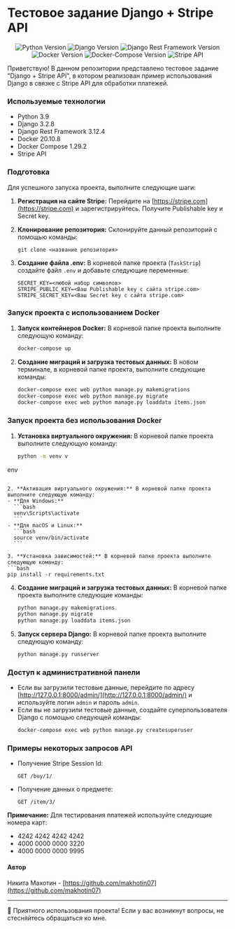 # Тестовое задание Django + Stripe API 

<p align="center">
    <img src="https://img.shields.io/badge/Python-3.9-blue" alt="Python Version"/>
    <img src="https://img.shields.io/badge/Django-3.2.8-brightgreen" alt="Django Version"/>
    <img src="https://img.shields.io/badge/Django%20Rest%20Framework-3.12.4-green" alt="Django Rest Framework Version"/>
    <img src="https://img.shields.io/badge/Docker-20.10.8-blue" alt="Docker Version"/>
    <img src="https://img.shields.io/badge/Docker--Compose-1.29.2-blue" alt="Docker-Compose Version"/>
    <img src="https://img.shields.io/badge/Stripe-API-orange" alt="Stripe API"/>
</p>

Приветствую! В данном репозитории представлено тестовое задание "Django + Stripe API", в котором реализован пример использования Django в связке с Stripe API для обработки платежей.

### Используемые технологии

- Python 3.9
- Django 3.2.8
- Django Rest Framework 3.12.4
- Docker 20.10.8
- Docker Compose 1.29.2
- Stripe API

### Подготовка

Для успешного запуска проекта, выполните следующие шаги:

1. **Регистрация на сайте Stripe:** Перейдите на [https://stripe.com](https://stripe.com) и зарегистрируйтесь. Получите Publishable key и Secret key.

2. **Клонирование репозитория:** Склонируйте данный репозиторий с помощью команды:
   ```
   git clone <название репозитория>
   ```

3. **Создание файла .env:** В корневой папке проекта (`TaskStrip`) создайте файл `.env` и добавьте следующие переменные:
   ```
   SECRET_KEY=<любой набор символов>
   STRIPE_PUBLIC_KEY=<Ваш Publishable key с сайта stripe.com>
   STRIPE_SECRET_KEY=<Ваш Secret key с сайта stripe.com>
   ```

### Запуск проекта с использованием Docker

1. **Запуск контейнеров Docker:** В корневой папке проекта выполните следующую команду:
   ```bash
   docker-compose up
   ```

2. **Создание миграций и загрузка тестовых данных:** В новом терминале, в корневой папке проекта, выполните следующие команды:
   ```bash
   docker-compose exec web python manage.py makemigrations
   docker-compose exec web python manage.py migrate
   docker-compose exec web python manage.py loaddata items.json
   ```

### Запуск проекта без использования Docker

1. **Установка виртуального окружения:** В корневой папке проекта выполните следующую команду:
   ```bash
   python -m venv v

env
   ```

2. **Активация виртуального окружения:** В корневой папке проекта выполните следующую команду:
   - **Для Windows:**
     ```bash
     venv\Scripts\activate
     ```
   - **Для macOS и Linux:**
     ```bash
     source venv/bin/activate
     ```

3. **Установка зависимостей:** В корневой папке проекта выполните следующую команду:
   ```bash
   pip install -r requirements.txt
   ```

4. **Создание миграций и загрузка тестовых данных:** В корневой папке проекта выполните следующие команды:
   ```bash
   python manage.py makemigrations
   python manage.py migrate
   python manage.py loaddata items.json
   ```

5. **Запуск сервера Django:** В корневой папке проекта выполните следующую команду:
   ```bash
   python manage.py runserver
   ```

### Доступ к административной панели

- Если вы загрузили тестовые данные, перейдите по адресу [http://127.0.0.1:8000/admin/](http://127.0.0.1:8000/admin/) и используйте логин `admin` и пароль `admin`.
- Если вы не загрузили тестовые данные, создайте суперпользователя Django с помощью следующей команды:
   ```bash
   docker-compose exec web python manage.py createsuperuser
   ```

### Примеры некоторых запросов API

- Получение Stripe Session Id:
  ```
  GET /buy/1/
  ```

- Получение данных о предмете:
  ```
  GET /item/3/
  ```

**Примечание:** Для тестирования платежей используйте следующие номера карт:
- 4242 4242 4242 4242
- 4000 0000 0000 3220
- 4000 0000 0000 9995

#### Автор

Никита Махотин - [https://github.com/makhotin07](https://github.com/makhotin07)

---

🌟 Приятного использования проекта! Если у вас возникнут вопросы, не стесняйтесь обращаться ко мне.
